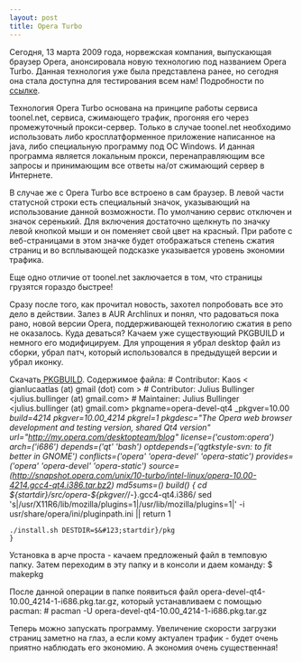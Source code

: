 ```yaml
--- 
layout: post
title: Opera Turbo
---
```

Сегодня, 13 марта 2009 года, норвежская компания, выпускающая  браузер Opera, анонсировала новую технологию под названием Opera Turbo. Данная технология уже была представлена ранее, но сегодня она стала доступна для тестирования всем нам! Подробности по <a href="http://labs.opera.com/news/2009/03/13/">ссылке</a>.

Технология Opera Turbo основана на принципе работы сервиса toonel.net, сервиса, сжимающего трафик, прогоняя его через промежуточный прокси-сервер. Только в случае toonel.net необходимо использовать либо кросплатформенное приложение написанное на java, либо специальную программу под ОС Windows. И данная программа является локальным прокси, перенаправляющим все запросы и принимающим все ответы на/от сжимающий сервер в Интернете.

В случае же с Opera Turbo все встроено в сам браузер. В левой части статусной строки есть специальный значок, указывающий на использование данной возможности. По умолчанию сервис отключен и значок серенький. Для включения достаточно щелкнуть по значку левой кнопкой мыши и он поменяет свой цвет на красный. При работе с веб-страницами в этом значке будет отображаться степень сжатия страниц и во всплывающей подсказке указывается уровень экономии трафика.

Еще одно отличие от toonel.net заключается в том, что страницы грузятся гораздо быстрее!

Сразу после того, как прочитал новость, захотел попробовать все это дело в действии. Залез в AUR Archlinux и понял, что радоваться пока рано, новой версии Opera, поддерживающей технологию сжатия в репо не оказалось. Куда деваться? Качаем уже существующий PKGBUILD и немного его модифицируем. Для упрощения я убрал desktop файл из сборки, убрал патч, который использовался в предыдущей версии и убрал иконку.

Скачать<a href="http://static.juev.ru/2009/03/pkgbuild"> PKGBUILD</a>. Содержимое файла:
    # Contributor: Kaos &lt; gianlucaatlas (at) gmail (dot) com &gt;
    # Contributor: Julius Bullinger &lt;julius.bullinger (at) gmail.com&gt;
    # Maintainer: Julius Bullinger &lt;julius.bullinger (at) gmail.com&gt;
    pkgname=opera-devel-qt4
    _pkgver=10.00
    _build=4214
    pkgver=10.00_4214
    pkgrel=1
    pkgdesc="The Opera web browser development and testing version, shared Qt4 version"
    url="http://my.opera.com/desktopteam/blog"
    license=('custom:opera')
    arch=('i686')
    depends=('qt' 'bash')
    optdepends=('qgtkstyle-svn: to fit better in GNOME')
    conflicts=('opera' 'opera-devel' 'opera-static')
    provides=('opera' 'opera-devel' 'opera-static')
    source=(http://snapshot.opera.com/unix/10-turbo/intel-linux/opera-10.00-4214.gcc4-qt4.i386.tar.bz2)
    md5sums=()
    build() &#123;
    cd $&#123;startdir}/src/opera-$&#123;pkgver/_/-}.gcc4-qt4.i386/
    sed 's|/usr/X11R6/lib/mozilla/plugins=1|/usr/lib/mozilla/plugins=1|' -i usr/share/opera/ini/pluginpath.ini || return 1
    
    ./install.sh DESTDIR=$&#123;startdir}/pkg
    }

Установка в арче проста - качаем предложеный файл в темповую папку. Затем переходим в эту папку и в консоли и даем команду:
    $ makepkg

После данной операции в папке появиться файл opera-devel-qt4-10.00_4214-1-i686.pkg.tar.gz, который устанавливаем с помощью pacman:
    # pacman -U opera-devel-qt4-10.00_4214-1-i686.pkg.tar.gz

Теперь можно запускать программу. Увеличение скорости загрузки страниц заметно на глаз, а если кому актуален трафик - будет очень приятно наблюдать его экономию. А экономия очень существенная!
